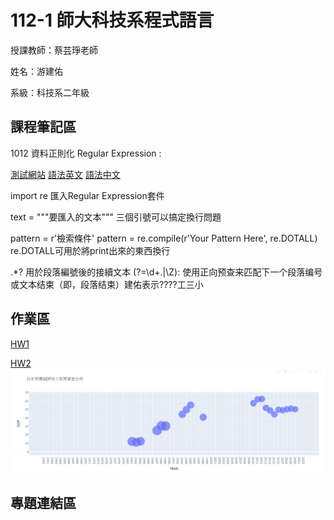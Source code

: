 # 112-1 師大科技系程式語言


授課教師：蔡芸琤老師


姓名：游建佑


系級：科技系二年級


## 課程筆記區

1012 資料正則化 Regular Expression : 

[測試網站](https://regexr.com/)  [語法英文](http://perso.ens-lyon.fr/lise.vaudor/strings-et-expressions-regulieres/?fbclid=IwAR0IHvNKp43Qrfo0TqpolYPpMUfViSrCBDY8SmBveKm01yZ6PzHPxspVaNI)  [語法中文](http://www.vixual.net/blog/archives/211)


import re 匯入Regular Expression套件

text = """要匯入的文本"""  三個引號可以搞定換行問題

pattern = r'檢索條件'  pattern = re.compile(r'Your Pattern Here', re.DOTALL) re.DOTALL可用於將print出來的東西換行

.*?  用於段落編號後的接續文本  (?=\d+\.|\Z): 使用正向预查来匹配下一个段落编号或文本结束（即，段落结束）建佑表示????工三小


## 作業區
[HW1](https://colab.research.google.com/drive/1yXtT4luoalVF8kJ3dLoWcpSMCYhfRzgg?hl=zh-tw)

[HW2](105task2.ipynb)
![問題1 ](105/1.png)
## 專題連結區
